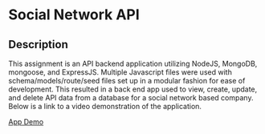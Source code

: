 # Social Network API

## Description
This assignment is an API backend application utilizing NodeJS, MongoDB, mongoose, and ExpressJS. Multiple Javascript files were used with schema/models/route/seed files set up in a modular fashion for ease of development. This resulted in a back end app used to view, create, update, and delete API data from a database for a social network based company. Below is a link to a video demonstration of the application.

[App Demo]()
